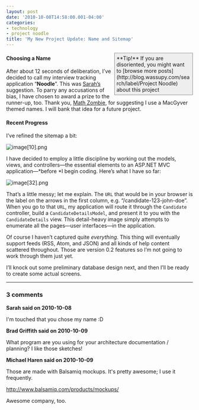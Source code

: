```yaml
---
layout: post
date: '2010-10-08T14:58:00.001-04:00'
categories:
- technology
- project noodle
title: 'My New Project Update: Name and Sitemap'
---
```


<div style="border-bottom: #888 1px solid; border-left: #888 1px solid; padding-bottom: 5px; background-color: #eee; margin: 0px auto; padding-left: 5px; width: 200px; padding-right: 5px; float: right; border-top: #888 1px solid; border-right: #888 1px solid; padding-top: 5px;">**Tip!** If you are disoriented, you might want to [browse more posts](http://blog.wassupy.com/search/label/Project Noodle) about this project</div>  <h4>Choosing a Name</h4>

After about 12 seconds of deliberation, I’ve decided to call my interview tracking application “**Noodle**”. This was [Sarah’s](http://footedjammies.blogspot.com/) suggestion. To parry any accusations of bias, I have chosen to award a prize to the runner-up, too. Thank you, [Math Zombie](http://stuffmystudentsdraw.blogspot.com/), for suggesting I use a MacGyver themed names. I will bank that idea for a future project.  <h4>Recent Progress</h4>

I’ve refined the sitemap a bit:  

![image[10].png](/assets/2010/image[10].png)

I have decided to employ a little discipline by working out the models, views, and controllers—the essential elements to an ASP.NET MVC application—*before *I begin coding. Here’s what I have so far:  

![image[32].png](/assets/2010/image[32].png)

That’s a little messy; let me explain. The <code>URL</code> that would be in your browser is the label on the arrows in the first column, e.g. “/candidate-123-john-doe”. When you go to that <code>URL</code>, my application will route it through the <code>Candidate</code> controller, build a <code>CandidateDetailsModel</code>, and present it to you with the <code>CandidateDetails</code> view. This detail-heavy image simply attempts to enumerate all the pages—user interfaces—in the application.

Of course I haven’t captured quite *everything*. This thing will eventually support feeds (RSS, Atom, and JSON) and all kinds of help content scattered throughout. Those are version 0.2 features so I’m not going to work through them just yet.

I’ll knock out some preliminary database design next, and then I’ll be ready to create some actual screens.

---

### 3 comments

**Sarah said on 2010-10-08**

I'm touched that you chose my name :D

**Brad Griffith said on 2010-10-09**

What program are you using for your architecture documentation / planning?  I like those sketches!

**Michael Haren said on 2010-10-09**

Those are made with Balsamiq mockups. It's pretty awesome; I use it frequently.

http://www.balsamiq.com/products/mockups/

Awesome company, too.

